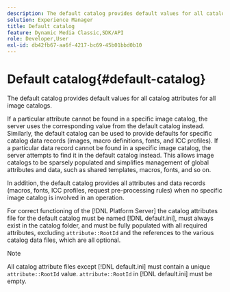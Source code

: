 ```yaml
---
description: The default catalog provides default values for all catalog attributes for all image catalogs.
solution: Experience Manager
title: Default catalog
feature: Dynamic Media Classic,SDK/API
role: Developer,User
exl-id: db42fb67-aa6f-4217-bc69-45b01bbd0b10
---
```

# Default catalog{#default-catalog}

The default catalog provides default values for all catalog attributes for all image catalogs.

If a particular attribute cannot be found in a specific image catalog, the server uses the corresponding value from the default catalog instead. Similarly, the default catalog can be used to provide defaults for specific catalog data records (images, macro definitions, fonts, and ICC profiles). If a particular data record cannot be found in a specific image catalog, the server attempts to find it in the default catalog instead. This allows image catalogs to be sparsely populated and simplifies management of global attributes and data, such as shared templates, macros, fonts, and so on.

In addition, the default catalog provides all attributes and data records (macros, fonts, ICC profiles, request pre-processing rules) when no specific image catalog is involved in an operation.

For correct functioning of the [!DNL Platform Server] the catalog attributes file for the default catalog must be named [!DNL default.ini], must always exist in the catalog folder, and must be fully populated with all required attributes, excluding `attribute::RootId` and the references to the various catalog data files, which are all optional.

>[!NOTE]
>
>All catalog attribute files except [!DNL default.ini] must contain a unique `attribute::RootId` value. `attribute::RootId` in [!DNL default.ini] must be empty.
